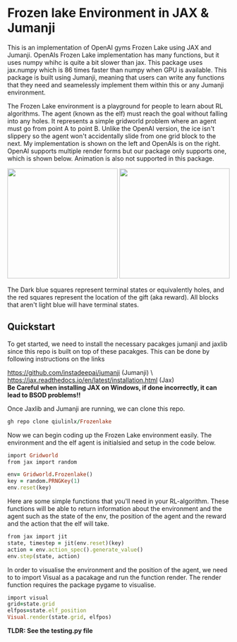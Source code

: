 # Frozen lake Environment in JAX & Jumanji 

This is an implementation of OpenAI gyms Frozen Lake using JAX and Jumanji. OpenAIs Frozen Lake implementation has many functions, but it uses numpy whihc is quite a bit slower than jax. This package uses jax.numpy which is 86 times faster than numpy when GPU is available. This package is built using Jumanji, meaning that users can write any functions that they need and seamelessly implement them within this or any Jumanji environment. 

The Frozen Lake environment is a playground for people to learn about RL algorithms. The agent (known as the elf) must reach the goal without falling into any holes. It represents a simple gridworld problem where an agent must go from point A to point B. Unlike the OpenAI version, the ice isn't slippery so the agent won't accidentally slide from one grid block to the next. My implementation is shown on the left and OpenAIs is on the right. OpenAI supports multiple render forms but our package only supports one, which is shown below. Animation is also not supported in this package. 

<p align="center">
<img width="250" height="250" src="https://user-images.githubusercontent.com/110373610/226537623-c6aafa7c-a7bf-4208-875c-e6645ffd1785.png">
<img width="250 height="250" src="https://user-images.githubusercontent.com/110373610/226541613-9707f3de-a707-40f5-a5b4-99303c8c410f.png">


The Dark blue squares represent terminal states or equivalently holes, and the red squares represent the location of the gift (aka reward). All blocks that aren't light blue will have terminal states.    
                                                                                                                                         
## Quickstart
To get started, we need to install the necessary pacakges jumanji and jaxlib since this repo is built on top of these pacakges. This can be done by following instructions on the links
                                                                                                                               
                                                                                                                                         
https://github.com/instadeepai/jumanji (Jumanji) \                                                                                                         https://jax.readthedocs.io/en/latest/installation.html (Jax)\
**Be Careful when installing JAX on Windows, if done incorrectly, it can lead to BSOD problems!!**                                                         

Once Jaxlib and Jumanji are running, we can clone this repo. 

```ruby
gh repo clone qiulinlx/Frozenlake
```
Now we can begin coding up the Frozen Lake environment easily. The environment and the elf agent is initialsied and setup in the code below. 
                                                                                                                                        
```ruby
import Gridworld
from jax import random

env= Gridworld.Frozenlake()
key = random.PRNGKey(1)
env.reset(key)
```
Here are some simple functions that you'll need in your RL-algorithm. These functions will be able to return information about the environment and the agent such as the state of the env, the position of the agent and the reward and the action that the elf will take. 

```ruby
from jax import jit
state, timestep = jit(env.reset)(key)
action = env.action_spec().generate_value()
env.step(state, action)

```
                                                                                                                                         
In order to visualise the environment and the position of the agent, we need to to import Visual as a pacakage and run the function render. The render function requires the package pygame to visualise. 

```ruby
import visual
grid=state.grid
elfpos=state.elf_position
Visual.render(state.grid, elfpos)

```                                                                                                                                         
                                                                                                                                        
**TLDR: See the testing.py file**          
